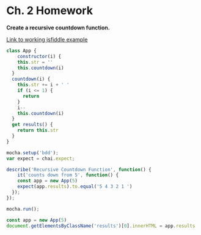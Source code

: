 # Ch. 2 Homework

__Create a recursive countdown function.__

[Link to working jsfiddle example](https://jsfiddle.net/meshuggie/t9bctdsL/)

```javascript
class App {
	constructor(i) {
  	this.str = ''
  	this.countdown(i)
  }
  countdown(i) {
    this.str += i + ' '
    if (i <= 1) {
      return
    }
    i--
    this.countdown(i)
  }
  get results() {
  	return this.str
  }
}

mocha.setup('bdd');
var expect = chai.expect;

describe('Recursive Countdown Function', function() {
	it('counts down from 5', function() {
  	const app = new App(5)
    expect(app.results).to.equal('5 4 3 2 1 ')
  });
});

mocha.run();

const app = new App(5)
document.getElementsByClassName('results')[0].innerHTML = app.results
```

